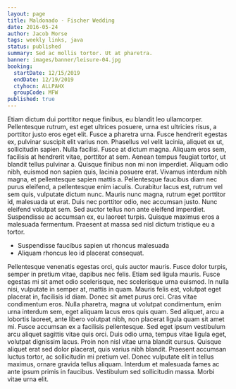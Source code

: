 ```yaml
---
layout: page
title: Maldonado - Fischer Wedding
date: 2016-05-24
author: Jacob Morse
tags: weekly links, java
status: published
summary: Sed ac mollis tortor. Ut at pharetra.
banner: images/banner/leisure-04.jpg
booking:
  startDate: 12/15/2019
  endDate: 12/19/2019
  ctyhocn: ALLPAHX
  groupCode: MFW
published: true
---
```

Etiam dictum dui porttitor neque finibus, eu blandit leo ullamcorper. Pellentesque rutrum, est eget ultrices posuere, urna est ultricies risus, a porttitor justo eros eget elit. Fusce a pharetra urna. Fusce hendrerit egestas ex, pulvinar suscipit elit varius non. Phasellus vel velit lacinia, aliquet ex ut, sollicitudin sapien. Nulla facilisi. Fusce at dictum magna. Aliquam eros sem, facilisis at hendrerit vitae, porttitor at sem. Aenean tempus feugiat tortor, ut blandit tellus pulvinar a. Quisque finibus non mi non imperdiet. Aliquam odio nibh, euismod non sapien quis, lacinia posuere erat. Vivamus interdum nibh magna, et pellentesque sapien mattis a. Pellentesque faucibus diam nec purus eleifend, a pellentesque enim iaculis. Curabitur lacus est, rutrum vel sem quis, vulputate dictum nunc.
Mauris nunc magna, rutrum eget porttitor id, malesuada ut erat. Duis nec porttitor odio, nec accumsan justo. Nunc eleifend volutpat sem. Sed auctor tellus non ante eleifend imperdiet. Suspendisse ac accumsan ex, eu laoreet turpis. Quisque maximus eros a malesuada fermentum. Praesent at massa sed nisl dictum tristique eu a tortor.

* Suspendisse faucibus sapien ut rhoncus malesuada
* Aliquam rhoncus leo id placerat consequat.

Pellentesque venenatis egestas orci, quis auctor mauris. Fusce dolor turpis, semper in pretium vitae, dapibus nec felis. Etiam sed ligula mauris. Fusce egestas mi sit amet odio scelerisque, nec scelerisque urna euismod. In nulla nisi, vulputate in semper at, mattis in quam. Mauris felis est, volutpat eget placerat in, facilisis id diam. Donec sit amet purus orci. Cras vitae condimentum eros. Nulla pharetra, magna ut volutpat condimentum, enim urna interdum sem, eget aliquam lacus eros quis quam. Sed aliquet, arcu a lobortis laoreet, ante libero volutpat nibh, non placerat ligula quam sit amet mi. Fusce accumsan ex a facilisis pellentesque.
Sed eget ipsum vestibulum arcu aliquet sagittis vitae quis orci. Duis odio urna, tempus vitae ligula eget, volutpat dignissim lacus. Proin non nisl vitae urna blandit cursus. Quisque aliquet erat sed dolor placerat, quis varius nibh blandit. Praesent accumsan luctus tortor, ac sollicitudin mi pretium vel. Donec vulputate elit in tellus maximus, ornare gravida tellus aliquam. Interdum et malesuada fames ac ante ipsum primis in faucibus. Vestibulum sed sollicitudin massa. Morbi vitae urna elit.
